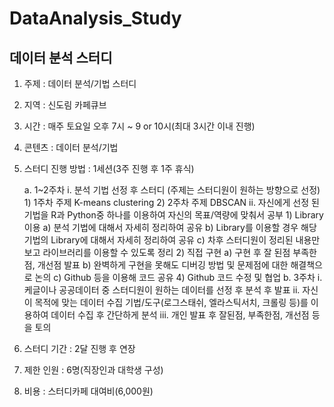# DataAnalysis_Study
## 데이터 분석 스터디

1. 주제 : 데이터 분석/기법 스터디
2. 지역 : 신도림 카페큐브
3. 시간 : 매주 토요일 오후 7시 ~ 9 or 10시(최대 3시간 이내 진행)
3. 콘텐츠 : 데이터 분석/기법
4. 스터디 진행 방법 : 1세션(3주 진행 후 1주 휴식)

      a. 1~2주차
         i. 분석 기법 선정 후 스터디 (주제는 스터디원이 원하는 방향으로 선정)
            1) 1주차 주제 K-means clustering
            2) 2주차 주제 DBSCAN
         ii. 자신에게 선정 된 기법을 R과 Python중 하나를 이용하여 자신의 목표/역량에 맞춰서 공부
            1) Library 이용
               a) 분석 기법에 대해서 자세히 정리하여 공유
               b) Library를 이용할 경우 해당 기법의 Library에 대해서 자세히 정리하여 공유
               c) 차후 스터디원이 정리된 내용만 보고 라이브러리를 이용할 수 있도록 정리
            2) 직접 구현
               a) 구현 후 잘 된점 부족한 점, 개선점 발표
               b) 완벽하게 구현을 못해도 디버깅 방법 및 문제점에 대한 해결책으로 논의
               c) Github 등을 이용해 코드 공유
               4) Github 코드 수정 및 협업
      b. 3주차
         i. 케글이나 공공데이터 중 스터디원이 원하는 데이터를 선정 후 분석 후 발표
         ii. 자신이 목적에 맞는 데이터 수집 기법/도구(로그스태쉬, 엘라스틱서치, 크롤링 등)를 이용하여 데이터 수집 후 간단하게 분석 
         iii. 개인 발표 후 잘된점, 부족한점, 개선점 등을 토의
         
 
5. 스터디 기간 : 2달 진행 후 연장
6. 제한 인원 : 6명(직장인과 대학생 구성)
7. 비용 : 스터디카페 대여비(6,000원)
